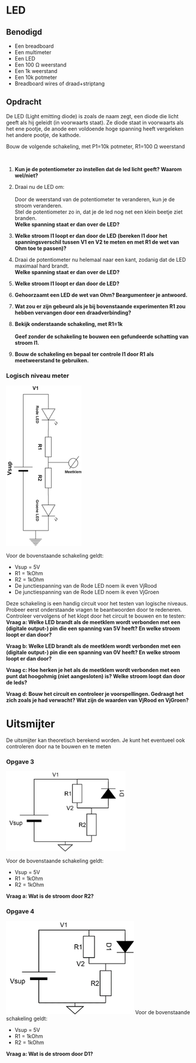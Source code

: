 # LED

## Benodigd

- Een breadboard
- Een multimeter
- Een LED
- Een 100 Ω weerstand
- Een 1k weerstand
- Een 10k potmeter
- Breadboard wires of draad+striptang

## Opdracht

De LED (Light emitting diode) is zoals de naam zegt, een diode die licht
geeft als hij geleidt (in voorwaarts staat). Ze diode staat in
voorwaarts als het ene pootje, de anode een voldoende hoge spanning
heeft vergeleken het andere pootje, de kathode.

Bouw de volgende schakeling, met P1=10k potmeter, R1=100 Ω weerstand

<img title="" src="./media/media/image1.png" alt="" width="345">

1. **Kun je de potentiometer zo instellen dat de led licht geeft?
   Waarom wel/niet?**  

2. Draai nu de LED om:  
   <img src="./media/media/image2.png" alt="" width="345"/>  
   Door de weerstand van de potentiometer te veranderen, kun je de
   stroom veranderen.  
   Stel de potentiometer zo in, dat je de led nog net een klein beetje
   ziet branden.  
   **Welke spanning staat er dan over de LED?**

3. **Welke stroom I1 loopt er dan door de LED (bereken I1 door het
   spanningsverschil tussen V1 en V2 te meten en met R1 de wet van Ohm
   toe te passen)?**

4. Draai de potentiometer nu helemaal naar een kant, zodanig dat de LED
   maximaal hard brandt.  
   **Welke spanning staat er dan over de LED?**

5. **Welke stroom I1 loopt er dan door de LED?**

6. **Gehoorzaamt een LED de wet van Ohm? Beargumenteer je antwoord.**

7. **Wat zou er zijn gebeurd als je bij bovenstaande experimenten R1
   zou hebben vervangen door een draadverbinding?**

8. **Bekijk onderstaande schakeling, met R1=1k**  
   **<img title="" src="./media/media/image3.png" alt="" width="294">**  
   **Geef zonder de schakeling te bouwen een gefundeerde schatting van
   stroom I1.**

9. **Bouw de schakeling en bepaal ter controle I1 door R1 als
   meetweerstand te gebruiken.**

### Logisch niveau meter
<img title="" src="./media/media/logisch-niveau-meter.png" alt="" width="206">     

Voor de bovenstaande schakeling geldt:

- Vsup = 5V
- R1 = 1kOhm
- R2 = 1kOhm
- De junctiespanning van de Rode LED noem ik even VjRood
- De junctiespanning van de Rode LED noem ik even VjGroen

Deze schakeling is een handig circuit voor het testen van logische niveaus.
Probeer eerst onderstaande vragen te beantwoorden door te redeneren. Controleer vervolgens of het klopt door het circuit te bouwen en te testen:   
**Vraag a: Welke LED brandt als de meetklem wordt verbonden met een (digitale output-) pin die een spanning van 5V heeft? En welke stroom loopt er dan door?**   

**Vraag b: Welke LED brandt als de meetklem wordt verbonden met een (digitale output-) pin die een spanning van 0V heeft? En welke stroom loopt er dan door?**       

**Vraag c: Hoe herken je het als de meetklem wordt verbonden met een punt dat hoogohmig (niet aangesloten) is? Welke stroom loopt dan door de leds?**    

**Vraag d: Bouw het circuit en controleer je voorspellingen. Gedraagt het zich zoals je had verwacht? Wat zijn de waarden van VjRood en VjGroen?**

# Uitsmijter

De uitsmijter kan theoretisch berekend worden. Je kunt het eventueel ook controleren door na te bouwen en te meten

### Opgave 3

<img title="" src="./media/media/image9.png" alt="" width="326">

Voor de bovenstaande schakeling geldt:

- Vsup = 5V
- R1 = 1kOhm
- R2 = 1kOhm

**Vraag a: Wat is de stroom door R2?**

### Opgave 4

<img title="" src="./media/media/image10.png" alt="" width="348">    
Voor de bovenstaande schakeling geldt:

- Vsup = 5V
- R1 = 1kOhm
- R2 = 1kOhm

**Vraag a: Wat is de stroom door D1?**
